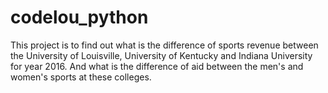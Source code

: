 # codelou_python

This project is to find out what is the difference of sports revenue between the University of Louisville, University of Kentucky and Indiana University for year 2016. And what is the difference of aid between the men's and women's sports at these colleges.
